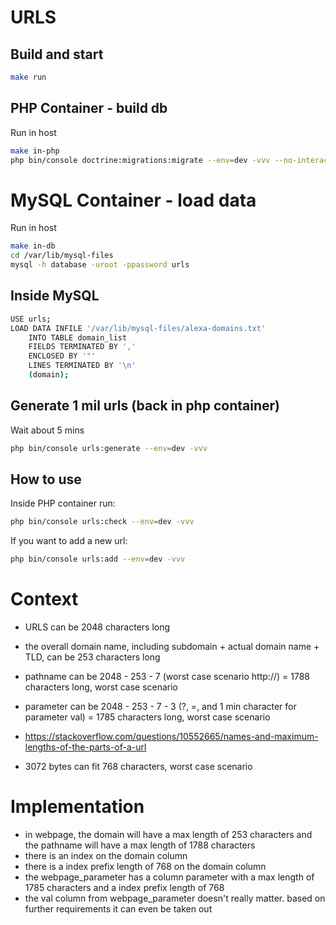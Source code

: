 # URLS

## Build and start

```bash
make run
```

## PHP Container - build db

Run in host

```bash
make in-php
php bin/console doctrine:migrations:migrate --env=dev -vvv --no-interaction
```

# MySQL Container - load data

Run in host

```bash
make in-db
cd /var/lib/mysql-files
mysql -h database -uroot -ppassword urls
```

## Inside MySQL

```bash
USE urls;
LOAD DATA INFILE '/var/lib/mysql-files/alexa-domains.txt'
    INTO TABLE domain_list
    FIELDS TERMINATED BY ','
    ENCLOSED BY '"'
    LINES TERMINATED BY '\n'
    (domain);
```

## Generate 1 mil urls (back in php container)

Wait about 5 mins

```bash
php bin/console urls:generate --env=dev -vvv
```

## How to use

Inside PHP container run:

```bash
php bin/console urls:check --env=dev -vvv
```

If you want to add a new url:

```bash
php bin/console urls:add --env=dev -vvv
```

# Context

- URLS can be 2048 characters long
- the overall domain name, including subdomain + actual domain name + TLD, can be 253 characters long
- pathname can be 2048 - 253 - 7 (worst case scenario http://) = 1788 characters long, worst case scenario
- parameter can be 2048 - 253 - 7 - 3 (?, =, and 1 min character for parameter val) = 1785 characters long, worst case scenario

- https://stackoverflow.com/questions/10552665/names-and-maximum-lengths-of-the-parts-of-a-url
- 3072 bytes can fit 768 characters, worst case scenario

# Implementation

- in webpage, the domain will have a max length of 253 characters and the pathname will have a max length of 1788 characters
- there is an index on the domain column
- there is a index prefix length of 768 on the domain column
- the webpage_parameter has a column parameter with a max length of 1785 characters and a index prefix length of 768
- the val column from webpage_parameter doesn't really matter. based on further requirements it can even be taken out
